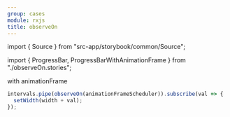 ```yaml
---
group: cases
module: rxjs
title: observeOn
---
```


import { Source } from "src-app/storybook/common/Source";

import { ProgressBar, ProgressBarWithAnimationFrame } from "./observeOn.stories";

<ProgressBar />

with animationFrame

<ProgressBarWithAnimationFrame />

```jsx
intervals.pipe(observeOn(animationFrameScheduler)).subscribe(val => {
  setWidth(width + val);
});
```

<Source path="cases/rxjs/observeOn.stories.tsx" />
